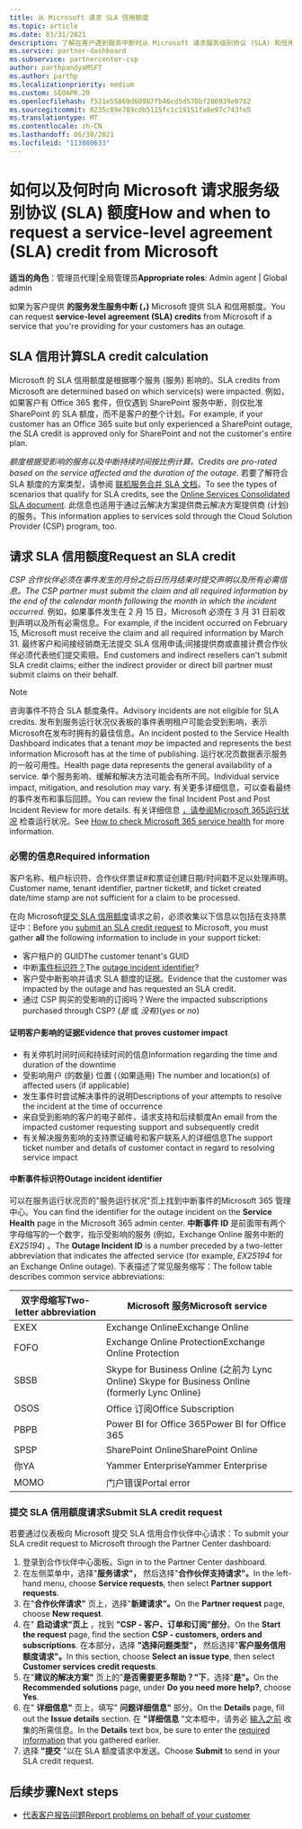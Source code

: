```yaml
---
title: 从 Microsoft 请求 SLA 信用额度
ms.topic: article
ms.date: 03/31/2021
description: 了解在客户遇到服务中断时从 Microsoft 请求服务级别协议 (SLA) 和信用额度的好处、限制和过程。
ms.service: partner-dashboard
ms.subservice: partnercenter-csp
author: parthpandyaMSFT
ms.author: parthp
ms.localizationpriority: medium
ms.custom: SEOAPR.20
ms.openlocfilehash: f521e55869d60987fb46cd5d570bf206939e0782
ms.sourcegitcommit: 8235c89e789cdb5115fc1c19151fa8e97c743fe5
ms.translationtype: MT
ms.contentlocale: zh-CN
ms.lasthandoff: 06/30/2021
ms.locfileid: "113080633"
---
```

# <a name="how-and-when-to-request-a-service-level-agreement-sla-credit-from-microsoft"></a><span data-ttu-id="0c93e-103">如何以及何时向 Microsoft 请求服务级别协议 (SLA) 额度</span><span class="sxs-lookup"><span data-stu-id="0c93e-103">How and when to request a service-level agreement (SLA) credit from Microsoft</span></span>

<span data-ttu-id="0c93e-104">**适当的角色**：管理员代理|全局管理员</span><span class="sxs-lookup"><span data-stu-id="0c93e-104">**Appropriate roles**: Admin agent | Global admin</span></span>

<span data-ttu-id="0c93e-105">如果为客户提供 **的服务发生服务中断 (，)** Microsoft 提供 SLA 和信用额度。</span><span class="sxs-lookup"><span data-stu-id="0c93e-105">You can request **service-level agreement (SLA) credits** from Microsoft if a service that you're providing for your customers has an outage.</span></span>

## <a name="sla-credit-calculation"></a><span data-ttu-id="0c93e-106">SLA 信用计算</span><span class="sxs-lookup"><span data-stu-id="0c93e-106">SLA credit calculation</span></span>

<span data-ttu-id="0c93e-107">Microsoft 的 SLA 信用额度是根据哪个服务 (服务) 影响的。</span><span class="sxs-lookup"><span data-stu-id="0c93e-107">SLA credits from Microsoft are determined based on which service(s) were impacted.</span></span> <span data-ttu-id="0c93e-108">例如，如果客户有 Office 365 套件，但仅遇到 SharePoint 服务中断，则仅批准 SharePoint 的 SLA 额度，而不是客户的整个计划。</span><span class="sxs-lookup"><span data-stu-id="0c93e-108">For example, if your customer has an Office 365 suite but only experienced a SharePoint outage, the SLA credit is approved only for SharePoint and not the customer's entire plan.</span></span>

<span data-ttu-id="0c93e-109">*额度根据受影响的服务以及中断持续时间按比例计算。*</span><span class="sxs-lookup"><span data-stu-id="0c93e-109">*Credits are pro-rated based on the service affected and the duration of the outage.*</span></span> <span data-ttu-id="0c93e-110">若要了解符合 SLA 额度的方案类型，请参阅 [联机服务合并 SLA 文档](http://www.microsoftvolumelicensing.com/DocumentSearch.aspx?Mode=3&DocumentTypeId=37)。</span><span class="sxs-lookup"><span data-stu-id="0c93e-110">To see the types of scenarios that qualify for SLA credits, see the [Online Services Consolidated SLA document](http://www.microsoftvolumelicensing.com/DocumentSearch.aspx?Mode=3&DocumentTypeId=37).</span></span> <span data-ttu-id="0c93e-111">此信息也适用于通过云解决方案提供商云解决方案提供商 (计划) 的服务。</span><span class="sxs-lookup"><span data-stu-id="0c93e-111">This information applies to services sold through the Cloud Solution Provider (CSP) program, too.</span></span>


## <a name="request-an-sla-credit"></a><span data-ttu-id="0c93e-112">请求 SLA 信用额度</span><span class="sxs-lookup"><span data-stu-id="0c93e-112">Request an SLA credit</span></span>

<span data-ttu-id="0c93e-113">*CSP 合作伙伴必须在事件发生的月份之后日历月结束时提交声明以及所有必需信息。*</span><span class="sxs-lookup"><span data-stu-id="0c93e-113">*The CSP partner must submit the claim and all required information by the end of the calendar month following the month in which the incident occurred.*</span></span> <span data-ttu-id="0c93e-114">例如，如果事件发生在 2 月 15 日，Microsoft 必须在 3 月 31 日前收到声明以及所有必需信息。</span><span class="sxs-lookup"><span data-stu-id="0c93e-114">For example, if the incident occurred on February 15, Microsoft must receive the claim and all required information by March 31.</span></span> <span data-ttu-id="0c93e-115">最终客户和间接经销商无法提交 SLA 信用申请;间接提供商或直接计费合作伙伴必须代表他们提交索赔。</span><span class="sxs-lookup"><span data-stu-id="0c93e-115">End customers and indirect resellers can't submit SLA credit claims; either the indirect provider or direct bill partner must submit claims on their behalf.</span></span>

> [!NOTE]
> <span data-ttu-id="0c93e-116">咨询事件不符合 SLA 额度条件。</span><span class="sxs-lookup"><span data-stu-id="0c93e-116">Advisory incidents are not eligible for SLA credits.</span></span> <span data-ttu-id="0c93e-117">发布到服务运行状况仪表板的事件表明租户可能会受到影响，表示 Microsoft在发布时拥有的最佳信息。</span><span class="sxs-lookup"><span data-stu-id="0c93e-117">An incident posted to the Service Health Dashboard indicates that a tenant *may* be impacted and represents the best information Microsoft has at the time of publishing.</span></span> <span data-ttu-id="0c93e-118">运行状况页数据表示服务的一般可用性。</span><span class="sxs-lookup"><span data-stu-id="0c93e-118">Health page data represents the general availability of a service.</span></span> <span data-ttu-id="0c93e-119">单个服务影响、缓解和解决方法可能会有所不同。</span><span class="sxs-lookup"><span data-stu-id="0c93e-119">Individual service impact, mitigation, and resolution may vary.</span></span> <span data-ttu-id="0c93e-120">有关更多详细信息，可以查看最终的事件发布和事后回顾。</span><span class="sxs-lookup"><span data-stu-id="0c93e-120">You can review the final Incident Post and Post Incident Review for more details.</span></span> <span data-ttu-id="0c93e-121">有关详细信息 [，请参阅Microsoft 365运行状况](/microsoft-365/enterprise/view-service-health#incidents-and-advisories) 检查运行状况。</span><span class="sxs-lookup"><span data-stu-id="0c93e-121">See [How to check Microsoft 365 service health](/microsoft-365/enterprise/view-service-health#incidents-and-advisories) for more information.</span></span>

### <a name="required-information"></a><span data-ttu-id="0c93e-122">必需的信息</span><span class="sxs-lookup"><span data-stu-id="0c93e-122">Required information</span></span>

<span data-ttu-id="0c93e-123">客户名称、租户标识符、合作伙伴票证#和票证创建日期/时间戳不足以处理声明。</span><span class="sxs-lookup"><span data-stu-id="0c93e-123">Customer name, tenant identifier, partner ticket#, and ticket created date/time stamp are not sufficient for a claim to be processed.</span></span>

<span data-ttu-id="0c93e-124">在向 Microsoft[提交 SLA 信用额度](#submit-sla-credit-request)请求之前，必须收集以下信息以包括在支持票证中：</span><span class="sxs-lookup"><span data-stu-id="0c93e-124">Before you [submit an SLA credit request](#submit-sla-credit-request) to Microsoft, you must gather **all** the following information to include in your support ticket:</span></span>

- <span data-ttu-id="0c93e-125">客户租户的 GUID</span><span class="sxs-lookup"><span data-stu-id="0c93e-125">The customer tenant's GUID</span></span>
- <span data-ttu-id="0c93e-126">中断[事件标识符？](#outage-incident-identifier)</span><span class="sxs-lookup"><span data-stu-id="0c93e-126">The [outage incident identifier](#outage-incident-identifier)?</span></span>
- <span data-ttu-id="0c93e-127">客户受中断影响并请求 SLA 额度的证据。</span><span class="sxs-lookup"><span data-stu-id="0c93e-127">Evidence that the customer was impacted by the outage and has requested an SLA credit.</span></span>
- <span data-ttu-id="0c93e-128">通过 CSP 购买的受影响的订阅吗？</span><span class="sxs-lookup"><span data-stu-id="0c93e-128">Were the impacted subscriptions purchased through CSP?</span></span> <span data-ttu-id="0c93e-129"> (*是* 或 *没有)*</span><span class="sxs-lookup"><span data-stu-id="0c93e-129">(*yes* or *no*)</span></span>

#### <a name="evidence-that-proves-customer-impact"></a><span data-ttu-id="0c93e-130">证明客户影响的证据</span><span class="sxs-lookup"><span data-stu-id="0c93e-130">Evidence that proves customer impact</span></span>

- <span data-ttu-id="0c93e-131">有关停机时间时间和持续时间的信息</span><span class="sxs-lookup"><span data-stu-id="0c93e-131">Information regarding the time and duration of the downtime</span></span>
- <span data-ttu-id="0c93e-132">受影响用户 (的数量) 位置 (（如果适用) </span><span class="sxs-lookup"><span data-stu-id="0c93e-132">The number and location(s) of affected users (if applicable)</span></span>
- <span data-ttu-id="0c93e-133">发生事件时尝试解决事件的说明</span><span class="sxs-lookup"><span data-stu-id="0c93e-133">Descriptions of your attempts to resolve the incident at the time of occurrence</span></span>
- <span data-ttu-id="0c93e-134">来自受到影响的客户的电子邮件，请求支持和后续额度</span><span class="sxs-lookup"><span data-stu-id="0c93e-134">An email from the impacted customer requesting support and subsequently credit</span></span>
- <span data-ttu-id="0c93e-135">有关解决服务影响的支持票证编号和客户联系人的详细信息</span><span class="sxs-lookup"><span data-stu-id="0c93e-135">The support ticket number and details of customer contact in regard to resolving service impact</span></span>


#### <a name="outage-incident-identifier"></a><span data-ttu-id="0c93e-136">中断事件标识符</span><span class="sxs-lookup"><span data-stu-id="0c93e-136">Outage incident identifier</span></span>

<span data-ttu-id="0c93e-137">可以在服务运行状况页的"服务运行状况"页上找到中断事件的Microsoft 365 管理中心。</span><span class="sxs-lookup"><span data-stu-id="0c93e-137">You can find the identifier for the outage incident on the **Service Health** page in the Microsoft 365 admin center.</span></span> <span data-ttu-id="0c93e-138">**中断事件 ID** 是前面带有两个字母缩写的一个数字，指示受影响的服务 (例如，Exchange Online 服务中断的 *EX25194*) 。</span><span class="sxs-lookup"><span data-stu-id="0c93e-138">The **Outage Incident ID** is a number preceded by a two-letter abbreviation that indicates the affected service (for example, *EX25194* for an Exchange Online outage).</span></span> <span data-ttu-id="0c93e-139">下表描述了常见服务缩写：</span><span class="sxs-lookup"><span data-stu-id="0c93e-139">The follow table describes common service abbreviations:</span></span>

| <span data-ttu-id="0c93e-140">双字母缩写</span><span class="sxs-lookup"><span data-stu-id="0c93e-140">Two-letter abbreviation</span></span> | <span data-ttu-id="0c93e-141">Microsoft 服务</span><span class="sxs-lookup"><span data-stu-id="0c93e-141">Microsoft service</span></span> |
| ----------------------- | ----------------- |
| <span data-ttu-id="0c93e-142">EX</span><span class="sxs-lookup"><span data-stu-id="0c93e-142">EX</span></span> | <span data-ttu-id="0c93e-143">Exchange Online</span><span class="sxs-lookup"><span data-stu-id="0c93e-143">Exchange Online</span></span> |
| <span data-ttu-id="0c93e-144">FO</span><span class="sxs-lookup"><span data-stu-id="0c93e-144">FO</span></span> | <span data-ttu-id="0c93e-145">Exchange Online Protection</span><span class="sxs-lookup"><span data-stu-id="0c93e-145">Exchange Online Protection</span></span> |
| <span data-ttu-id="0c93e-146">SB</span><span class="sxs-lookup"><span data-stu-id="0c93e-146">SB</span></span> | <span data-ttu-id="0c93e-147">Skype for Business Online (之前为 Lync Online) </span><span class="sxs-lookup"><span data-stu-id="0c93e-147">Skype for Business Online (formerly Lync Online)</span></span> |
| <span data-ttu-id="0c93e-148">OS</span><span class="sxs-lookup"><span data-stu-id="0c93e-148">OS</span></span> | <span data-ttu-id="0c93e-149">Office 订阅</span><span class="sxs-lookup"><span data-stu-id="0c93e-149">Office Subscription</span></span> |
| <span data-ttu-id="0c93e-150">PB</span><span class="sxs-lookup"><span data-stu-id="0c93e-150">PB</span></span> | <span data-ttu-id="0c93e-151">Power BI for Office 365</span><span class="sxs-lookup"><span data-stu-id="0c93e-151">Power BI for Office 365</span></span> |
| <span data-ttu-id="0c93e-152">SP</span><span class="sxs-lookup"><span data-stu-id="0c93e-152">SP</span></span> | <span data-ttu-id="0c93e-153">SharePoint Online</span><span class="sxs-lookup"><span data-stu-id="0c93e-153">SharePoint Online</span></span> |
| <span data-ttu-id="0c93e-154">你</span><span class="sxs-lookup"><span data-stu-id="0c93e-154">YA</span></span> | <span data-ttu-id="0c93e-155">Yammer Enterprise</span><span class="sxs-lookup"><span data-stu-id="0c93e-155">Yammer Enterprise</span></span> |
| <span data-ttu-id="0c93e-156">MO</span><span class="sxs-lookup"><span data-stu-id="0c93e-156">MO</span></span> | <span data-ttu-id="0c93e-157">门户错误</span><span class="sxs-lookup"><span data-stu-id="0c93e-157">Portal error</span></span> |

### <a name="submit-sla-credit-request"></a><span data-ttu-id="0c93e-158">提交 SLA 信用额度请求</span><span class="sxs-lookup"><span data-stu-id="0c93e-158">Submit SLA credit request</span></span>

<span data-ttu-id="0c93e-159">若要通过仪表板向 Microsoft 提交 SLA 信用合作伙伴中心请求：</span><span class="sxs-lookup"><span data-stu-id="0c93e-159">To submit your SLA credit request to Microsoft through the Partner Center dashboard:</span></span>

1. <span data-ttu-id="0c93e-160">登录到合作伙伴中心面板。</span><span class="sxs-lookup"><span data-stu-id="0c93e-160">Sign in to the Partner Center dashboard.</span></span>
2. <span data-ttu-id="0c93e-161">在左侧菜单中，选择"**服务请求"，** 然后选择"**合作伙伴支持请求"。**</span><span class="sxs-lookup"><span data-stu-id="0c93e-161">In the left-hand menu, choose **Service requests**, then select **Partner support requests**.</span></span>
3. <span data-ttu-id="0c93e-162">在"**合作伙伴请求"** 页上，选择"**新建请求"。**</span><span class="sxs-lookup"><span data-stu-id="0c93e-162">On the **Partner request** page, choose **New request**.</span></span>
4. <span data-ttu-id="0c93e-163">在" **启动请求"页上** ，找到 **"CSP - 客户、订单和订阅"部分**。</span><span class="sxs-lookup"><span data-stu-id="0c93e-163">On the **Start the request** page, find the section **CSP - customers, orders and subscriptions**.</span></span> <span data-ttu-id="0c93e-164">在本部分，选择 **"选择问题类型"，** 然后选择"**客户服务信用额度请求"。**</span><span class="sxs-lookup"><span data-stu-id="0c93e-164">In this section, choose **Select an issue type**, then select **Customer services credit requests**.</span></span>
5. <span data-ttu-id="0c93e-165">在"**建议的解决方案"** 页上的"**是否需要更多帮助？"下**，选择"**是"。**</span><span class="sxs-lookup"><span data-stu-id="0c93e-165">On the **Recommended solutions** page, under **Do you need more help?**, choose **Yes**.</span></span>
6. <span data-ttu-id="0c93e-166">在" **详细信息"** 页上，填写" **问题详细信息"** 部分。</span><span class="sxs-lookup"><span data-stu-id="0c93e-166">On the **Details** page, fill out the **Issue details** section.</span></span> <span data-ttu-id="0c93e-167">在 **"详细信息** "文本框中，请务必 [输入之前](#required-information) 收集的所需信息。</span><span class="sxs-lookup"><span data-stu-id="0c93e-167">In the **Details** text box, be sure to enter the [required information](#required-information) that you gathered earlier.</span></span>
7. <span data-ttu-id="0c93e-168">选择 **"提交** "以在 SLA 额度请求中发送。</span><span class="sxs-lookup"><span data-stu-id="0c93e-168">Choose **Submit** to send in your SLA credit request.</span></span>

## <a name="next-steps"></a><span data-ttu-id="0c93e-169">后续步骤</span><span class="sxs-lookup"><span data-stu-id="0c93e-169">Next steps</span></span>

- [<span data-ttu-id="0c93e-170">代表客户报告问题</span><span class="sxs-lookup"><span data-stu-id="0c93e-170">Report problems on behalf of your customer</span></span>](report-problems-on-behalf-of-a-customer.md)
